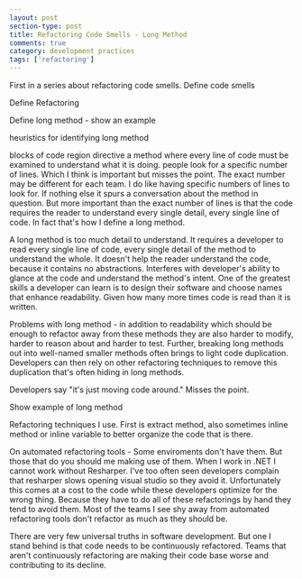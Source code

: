 ```yaml
---
layout: post
section-type: post
title: Refactoring Code Smells - Long Method
comments: true
category: development practices
tags: ['refactoring']
---
```


First in a series about refactoring code smells. 
Define code smells

Define Refactoring

Define long method - show an example

heuristics for identifying long method 

blocks of code 
region directive
a method where every line of code must be examined to understand what it is doing.
people look for a specific number of lines. Which I think is important but misses the point. The exact number may be different for each team. I do like having specific numbers of lines to look for. If nothing else it spurs a conversation about the method in question.  But more important than the exact number of lines is that the code requires the reader to understand every single detail, every single line of code. In fact that's how I define a long method.

A long method is too much detail to understand. It requires a developer to read every single line of code, every single detail of the method to understand the whole. It doesn't help the reader understand the code, because it contains no abstractions. Interferes with developer's ability to glance at the code and understand the method's intent. One of the greatest skills a developer can learn is to design their software and choose names that enhance readability. Given how many more times code is read than it is written.

Problems with long method - in addition to readability which should be enough to refactor away from these methods they are also harder to modify, harder to reason about and harder to test. Further, breaking long methods out into well-named smaller methods often brings to light code duplication. Developers can then rely on other refactoring techniques to remove this duplication that's often hiding in long methods.   

Developers say "it's just moving code around." Misses the point.

Show example of long method 

Refactoring techniques I use. First is extract method, also sometimes inline method or inline variable to better organize the code that is there. 

On automated refactoring tools - Some enviroments don't have them. But those that do you should me making use of them. When I work in .NET I cannot work without Resharper. I've too often seen developers complain that resharper slows opening visual studio so they avoid it. Unfortunately this comes at a cost to the code while these developers optimize for the wrong thing. Because they have to do all of these refactorings by hand they tend to avoid them. Most of the teams I see shy away from automated refactoring tools don't refactor as much as they should be. 

There are very few universal truths in software development. But one I stand behind is that code needs to be continuously refactored. Teams that aren't continuously refactoring are making their code base worse and contributing to its decline.